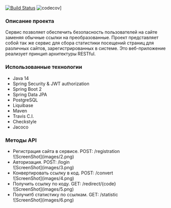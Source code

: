 [![Build Status](https://app.travis-ci.com/himax82/UrlShortCut.svg?branch=master)](https://app.travis-ci.com/himax82/UrlShortCut)
![codecov](https://codecov.io/gh/himax82/UrlShortCut/branch/master/graph/badge.svg?token=GMDHFHLXKR)]

### Описание проекта
Сервис позволяет обеспечить безопасность пользователей на сайте заменяя обычные ссылки на преобразованные. Проект представляет собой так же сервис для сбора статистики посещений страниц для различных сайтов, зарегистрированных в системе. Это веб-приложение реализует принцип архитектуры RESTful.

### Использованные технологии

<ul>
<li>Java 14</li>
<li>Spring Security & JWT authorization</li>
<li>Spring Boot 2</li>
<li>Spring Data JPA</li>
<li>PostgreSQL</li>
<li>Liquibase</li>
<li>Maven</li>
<li>Travis C.I.</li>
<li>Checkstyle</li>
<li>Jacoco</li>
</ul>

### Методы API

<ul>
<li>Регистрация сайта в сервисе. POST: /registration</li>
![ScreenShot](images/2.png)
<li>Авторизация. POST: /login</li>
![ScreenShot](images/3.png)
<li>Конвертировать ссылку в код. POST: /convert</li>
![ScreenShot](images/4.png)
<li>Получить ссылку по коду. GET: /redirect/{code}</li>
![ScreenShot](images/5.png)
<li>Получитб статистику по ссылкам. GET: /statistic</li>
![ScreenShot](images/6.png)
</ul>